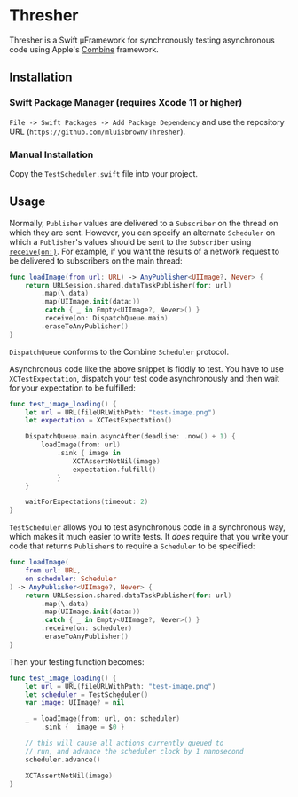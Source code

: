 # Thresher

Thresher is a Swift µFramework for synchronously  testing asynchronous code using Apple's [Combine](https://developer.apple.com/documentation/combine) framework.

## Installation

### Swift Package Manager (requires Xcode 11 or higher)

`File -> Swift Packages -> Add Package Dependency` and use the repository URL (`https://github.com/mluisbrown/Thresher`).

### Manual Installation
Copy the `TestScheduler.swift` file into your project.

## Usage

Normally, `Publisher` values are delivered to a `Subscriber` on the thread on which they are sent. However, you can specify an alternate `Scheduler` on which a `Publisher`'s values should be sent to the `Subscriber` using [`receive(on:)`](https://developer.apple.com/documentation/combine/publisher/3204743-receive).  For example, if you want the results of a network request to be delivered to subscribers on the main thread:

```swift
func loadImage(from url: URL) -> AnyPublisher<UIImage?, Never> {
    return URLSession.shared.dataTaskPublisher(for: url)
        .map(\.data)
        .map(UIImage.init(data:))
        .catch { _ in Empty<UIImage?, Never>() }
        .receive(on: DispatchQueue.main)
        .eraseToAnyPublisher()
}
```

`DispatchQueue` conforms to the Combine `Scheduler` protocol. 

Asynchronous code like the above snippet is fiddly to test. You have to use `XCTestExpectation`, dispatch your test code asynchronously and then wait for your expectation to be fulfilled:

```swift
func test_image_loading() {
    let url = URL(fileURLWithPath: "test-image.png")
    let expectation = XCTestExpectation()

    DispatchQueue.main.asyncAfter(deadline: .now() + 1) {
        loadImage(from: url)
            .sink { image in
                XCTAssertNotNil(image)
                expectation.fulfill()
            }
    }

    waitForExpectations(timeout: 2)
}
```

`TestScheduler` allows you to test asynchronous code in a synchronous way, which makes it much easier to write tests. It *does* require that you write your code that returns `Publisher`s to require a `Scheduler` to be specified:

```swift
func loadImage(
    from url: URL,
    on scheduler: Scheduler
) -> AnyPublisher<UIImage?, Never> {
    return URLSession.shared.dataTaskPublisher(for: url)
        .map(\.data)
        .map(UIImage.init(data:))
        .catch { _ in Empty<UIImage?, Never>() }
        .receive(on: scheduler)
        .eraseToAnyPublisher()
}
```

Then your testing function becomes:

```swift
func test_image_loading() {
    let url = URL(fileURLWithPath: "test-image.png")
    let scheduler = TestScheduler()
    var image: UIImage? = nil

    _ = loadImage(from: url, on: scheduler)
        .sink {  image = $0 }

    // this will cause all actions currently queued to
    // run, and advance the scheduler clock by 1 nanosecond
    scheduler.advance()

    XCTAssertNotNil(image)
}
```